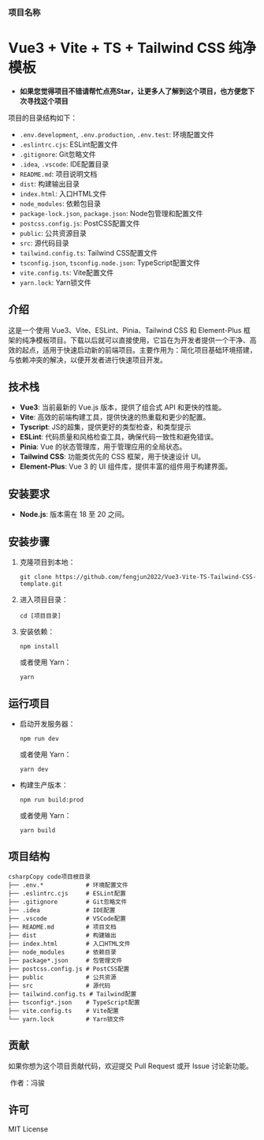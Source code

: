 



### 项目名称

# Vue3 + Vite + TS + Tailwind CSS 纯净模板
- **如果您觉得项目不错请帮忙点亮Star，让更多人了解到这个项目，也方便您下次寻找这个项目**

项目的目录结构如下：

- `.env.development`, `.env.production`, `.env.test`: 环境配置文件
- `.eslintrc.cjs`: ESLint配置文件
- `.gitignore`: Git忽略文件
- `.idea`, `.vscode`: IDE配置目录
- `README.md`: 项目说明文档
- `dist`: 构建输出目录
- `index.html`: 入口HTML文件
- `node_modules`: 依赖包目录
- `package-lock.json`, `package.json`: Node包管理和配置文件
- `postcss.config.js`: PostCSS配置文件
- `public`: 公共资源目录
- `src`: 源代码目录
- `tailwind.config.ts`: Tailwind CSS配置文件
- `tsconfig.json`, `tsconfig.node.json`: TypeScript配置文件
- `vite.config.ts`: Vite配置文件
- `yarn.lock`: Yarn锁文件



## 介绍

这是一个使用 Vue3、Vite、ESLint、Pinia、Tailwind CSS 和 Element-Plus 框架的纯净模板项目。下载以后就可以直接使用，它旨在为开发者提供一个干净、高效的起点，适用于快速启动新的前端项目。主要作用为：简化项目基础环境搭建，与依赖冲突的解决，以便开发者进行快速项目开发。

## 技术栈

- **Vue3**: 当前最新的 Vue.js 版本，提供了组合式 API 和更快的性能。
- **Vite**: 高效的前端构建工具，提供快速的热重载和更少的配置。
- **Tyscript**: JS的超集，提供更好的类型检查，和类型提示
- **ESLint**: 代码质量和风格检查工具，确保代码一致性和避免错误。
- **Pinia**: Vue 的状态管理库，用于管理应用的全局状态。
- **Tailwind CSS**: 功能类优先的 CSS 框架，用于快速设计 UI。
- **Element-Plus**: Vue 3 的 UI 组件库，提供丰富的组件用于构建界面。

## 安装要求

- **Node.js**: 版本需在 18 至 20 之间。

## 安装步骤

1. 克隆项目到本地：

   ```
   git clone https://github.com/fengjun2022/Vue3-Vite-TS-Tailwind-CSS-template.git
   ```

2. 进入项目目录：

   ```
   cd [项目目录]
   ```

3. 安装依赖：

   ```
   npm install
   ```

   或者使用 Yarn：

   ```
   yarn
   ```

## 运行项目

- 启动开发服务器：

  ```
  npm run dev
  ```

  或者使用 Yarn：

  ```
  yarn dev
  ```

- 构建生产版本：

  ```
  npm run build:prod
  ```

  或者使用 Yarn：

  ```
  yarn build
  ```

## 项目结构

```
csharpCopy code项目根目录
├── .env.*            # 环境配置文件
├── .eslintrc.cjs     # ESLint配置
├── .gitignore        # Git忽略文件
├── .idea             # IDE配置
├── .vscode           # VSCode配置
├── README.md         # 项目文档
├── dist              # 构建输出
├── index.html        # 入口HTML文件
├── node_modules      # 依赖目录
├── package*.json     # 包管理文件
├── postcss.config.js # PostCSS配置
├── public            # 公共资源
├── src               # 源代码
├── tailwind.config.ts # Tailwind配置
├── tsconfig*.json    # TypeScript配置
├── vite.config.ts    # Vite配置
└── yarn.lock         # Yarn锁文件
```

## 贡献

如果你想为这个项目贡献代码，欢迎提交 Pull Request 或开 Issue 讨论新功能。

​                                                           作者：冯骏

## 许可

MIT License           
